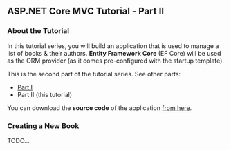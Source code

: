 ## ASP.NET Core MVC Tutorial - Part II

### About the Tutorial

In this tutorial series, you will build an application that is used to manage a list of books & their authors. **Entity Framework Core** (EF Core) will be used as the ORM provider (as it comes pre-configured with the startup template).

This is the second part of the tutorial series. See other parts:

* [Part I](Part-I.md)
* Part II (this tutorial)

You can download the **source code** of the application [from here](https://github.com/volosoft/abp/tree/master/samples/BookStore).

### Creating a New Book

TODO...